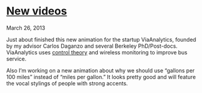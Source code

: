 # [New videos](/2013/03/26/new-animations/ "New videos")

March 26, 2013

Just about finished this new animation for the startup ViaAnalytics, founded by my advisor Carlos Daganzo and several Berkeley PhD/Post-docs. ViaAnalytics uses [control theory](http://en.wikipedia.org/wiki/Control_theory) and wireless monitoring to improve bus service.

Also I’m working on a new animation about why we should use “gallons per 100 miles” instead of “miles per gallon.” It looks pretty good and will feature the vocal stylings of people with strong accents.
